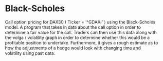 # Black-Scholes
Call option pricing for DAX30 ( Ticker = '^GDAXI' ) using the Black-Scholes model.
A program that takes in data about the call option in order to determine a fair value for the call.
Traders can then use this data along with the volga / volatility graph in order to determine whether this would be a profitable position to undertake.
Furthermore, it gives a rough estimate as to how the adjustments of a hedge would look with changing time and volatility using past data.
